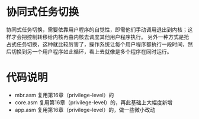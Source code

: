 # 协同式任务切换

协同式任务切换，需要依靠用户程序的自觉性，即需他们手动调用退出到内核；这样才会把控制转移给内核再由内核去调度其他用户程序执行。
另外一种方式是抢占式任务切换，这种就比较厉害了，操作系统让每个用户程序都执行一段时间，然后切换到另一个用户程序如此循环，看上去就像是多个程序在同时运行。


# 代码说明
- mbr.asm   复用第16章（privilege-level）的
- core.asm  复用第16章（privilege-level）的，再此基础上大幅度新增
- app.asm   复用第16章（privilege-level）的，做一些微小改动